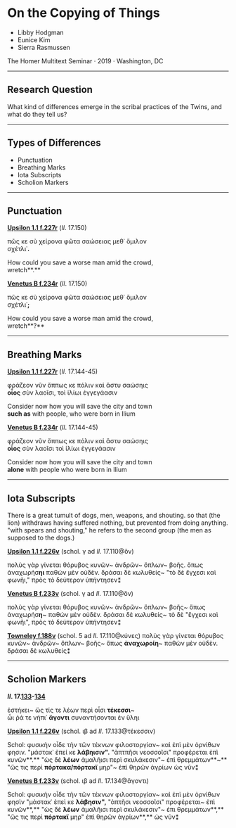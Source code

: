 
# On the Copying of Things


- Libby Hodgman
- Eunice Kim
- Sierra Rasmussen

The Homer Multitext Seminar · 2019 · Washington, DC

---
## Research Question

What kind of differences emerge in the scribal practices of the Twins, and what do they tell us?


---
## Types of Differences

- Punctuation
- Breathing Marks
- Iota Subscripts
- Scholion Markers

---

## Punctuation

**[Upsilon 1.1 f.227r](http://www.homermultitext.org/ict2/?urn=urn:cite2:hmt:e3bifolio.v1:E3_226v_227r@0.5197,0.6858,0.04108,0.02824)** (*Il*. 17.150)

πῶς κε σὺ χείρονα φῶτα σαώσειας μεθ᾽ ὅμιλον  
σχέτλι᾽**.**

How could you save a worse man amid the crowd,  
wretch**.**

**[Venetus B f.234r](http://www.homermultitext.org/ict2/?urn=urn:cite2:hmt:vbbifolio.v1:vb_233v_234r@0.5437,0.6782,0.03992,0.02734)** (*Il*. 17.150)

πῶς κε σὺ χείρονα φῶτα σαώσειας μεθ᾽ ὅμιλον  
σχέτλι᾽**;**

How could you save a worse man amid the crowd,  
wretch**?**

---

## Breathing Marks

**[Upsilon 1.1 f.227r](http://www.homermultitext.org/ict2/?urn=urn:cite2:hmt:e3bifolio.v1:E3_226v_227r@0.5210,0.5792,0.03081,0.02291)** (*Il*. 17.144-45)

φράζεον νῦν ὄππως κε πόλιν καὶ ἄστυ σαώσηις  
**οἷος** σὺν λαοῖσι, τοὶ ἰλίωι ἐγγεγάασιν

Consider now how you will save the city and town  
**such as** with people, who were born in Ilium

**[Venetus B f.234r](http://www.homermultitext.org/ict2/?urn=urn:cite2:hmt:vbbifolio.v1:vb_233v_234r@0.5431,0.5803,0.02609,0.02078)** (*Il*. 17.144-45)

φράζεον νῦν ὄππως κε πόλιν καὶ ἄστυ σαώσηις  
**οἶος** σὺν λαοῖσι τοὶ ἰλίωι ἐγγεγάασιν

Consider now how you will save the city and town  
**alone** with people who were born in Ilium

---

## Iota Subscripts

There is a great tumult of dogs, men, weapons, and shouting. so that (the lion) withdraws having suffered nothing, but prevented from doing anything. "with spears and shouting," he refers to the second group (the men as supposed to the dogs.)

**[Upsilon 1.1 f.226v](http://www.homermultitext.org/ict2/?urn=urn:cite2:hmt:e3bifolio.v1:E3_226v_227r@0.3908,0.1329,0.05921,0.02238)** (schol. γ ad *Il*. 17.110@ὃν)

πολὺς γὰρ γίνεται θόρυβος κυνῶν~ ἀνδρῶν~ ὅπλων~ βοῆς. ὅπως ἀναχωρήσ**ηι** παθὼν μὲν οὐδὲν. δρἀσαι δὲ κωλυθείς~ "τὸ δὲ ἔγχεσι καὶ φωνῆι," πρὸς τὸ δεύτερον ὑπήντησεν⁑

**[Venetus B f.233v](http://www.homermultitext.org/ict2/?urn=urn:cite2:hmt:vbbifolio.v1:vb_233v_234r@0.3439,0.1623,0.05903,0.01631)** (schol. γ ad *Il*. 17.110@ὃν)

πολὺς γὰρ γίνεται θόρυβος κυνῶν~ ἀνδρῶν~ ὅπλων~ βοῆς~ ὅπως ἀναχωρήσ**η**~ παθὼν μὲν οὐδὲν. δράσαι δὲ κωλυθείς~ τὸ δὲ "ἔγχεσι καὶ φωνῆι", πρὸς τὸ δεύτερον ὑπήντησεν⁑

**[Towneley f.188v](http://www.bl.uk/manuscripts/Viewer.aspx?ref=burney_ms_86_f188v)** (schol. 5 ad *Il*. 17.110@κύνες)
πολὺς γὰρ γίνεται θόρυβος κυνῶν~ ἀνδρῶν~ ὅπλων~ βοῆς~ ὅπως **ἀναχωροίη**~ παθὼν μὲν οὐδὲν. δράσαι δὲ κωλυθείς⁑

---

## Scholion Markers

***Il*. 17.[133](http://www.homermultitext.org/ict2/?urn=urn:cite2:hmt:e3bifolio.v1:E3_226v_227r@0.7332,0.3318,0.07383,0.03126)-[134](http://www.homermultitext.org/ict2/?urn=urn:cite2:hmt:vbbifolio.v1:vb_233v_234r@0.6213,0.3596,0.03665,0.02830)**

ἑστήκει~ ὥς τίς τε λέων περὶ οἷσι **τέκεσσι**~  
ὧι ῥά τε νήπι᾽ **ἄγοντι** συναντήσονται ἐν ὕληι

**[Upsilon 1.1 f.226v](http://www.homermultitext.org/ict2/?urn=urn:cite2:hmt:e3bifolio.v1:E3_226v_227r@0.8132,0.4444,0.1493,0.1794)** (schol. ιβ ad *Il*. 17.133@τέκεσσιν)


Schol: φυσικὴν οἶδε τὴν τῶν τέκνων φιλοστοργίαν~ καὶ ἐπὶ μὲν ὀρνίθων φησιν. "μάστακ᾽ ἐπεί κε **λάβηισιν".** "ἀπτπῆσι νεοσσοῖσι" προφἐρεται ἐπὶ κυνῶν**.** "ὡς δὲ **λέων** ἀμαλῆισι περὶ σκυλάκεσιν"~ ἐπὶ θρεμμάτων**~** "ὥς τις περὶ **πόρτακα/πόρτακϊ** μηρ"~ ἐπὶ θηρῶν ἀγρίων ὡς νῦν⁑

**[Venetus B f.233v](http://www.homermultitext.org/ict2/?urn=urn:cite2:hmt:vbbifolio.v1:vb_233v_234r@0.8006,0.4259,0.1349,0.1760)** (schol. ιβ ad *Il*. 17.134@ἄγοντι)

Schol: φυσικὴν οἶδε τὴν τῶν τέκνων φιλοστοργίαν~ καὶ ἐπὶ μὲν ὀρνίθων φησὶν "μάστακ᾽ ἐπεὶ κε **λάβησιν",** "ἀπτῆσι νεοσσοῖσι" προφἐρεται~ ἐπὶ κυνῶν**,** "ὡς δὲ **λέων** ἀμαλῆισι περὶ σκυλάκεσιν"~ ἐπι θρεμμάτων**,** "ὥς τις περὶ **πόρτακϊ** μηρ" ἐπὶ θηρῶν ἀγρίων**,** ὡς νῦν⁑
